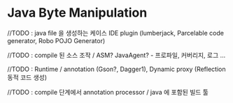 

# Java Byte Manipulation

//TODO : java file 을 생성하는 케이스
IDE plugin (lumberjack, Parcelable code generator, Robo POJO Generator)


//TODO : compile 된 소스 조작 
/ ASM? JavaAgent? - 프로파일, 커버리지, 로그 ...


//TODO : Runtime / annotation 
(Gson?, Dagger1), Dynamic proxy (Reflection 동적 코드 생성)


//TODO : compile 단계에서 annotation processor / java 에 포함된 빌드 툴
<!--stackedit_data:
eyJoaXN0b3J5IjpbMTI3MDM1NjIyNl19
-->